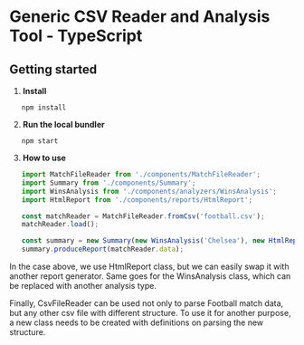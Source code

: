 # Generic CSV Reader and Analysis Tool - TypeScript

## Getting started
1. **Install**
```shell
   npm install

```
2. **Run the local bundler**
```shell
   npm start

```
3. **How to use**
```javascript
   import MatchFileReader from './components/MatchFileReader';
   import Summary from './components/Summary';
   import WinsAnalysis from './components/analyzers/WinsAnalysis';
   import HtmlReport from './components/reports/HtmlReport';

   const matchReader = MatchFileReader.fromCsv('football.csv');
   matchReader.load();

   const summary = new Summary(new WinsAnalysis('Chelsea'), new HtmlReport());
   summary.produceReport(matchReader.data);

```

In the case above, we use HtmlReport class, but we can easily swap it with another report generator. Same goes for the WinsAnalysis class, which can be replaced with another analysis type.

Finally, CsvFileReader can be used not only to parse Football match data, but any other csv file with different structure. To use it for another purpose, a new class needs to be created with definitions on parsing the new structure.